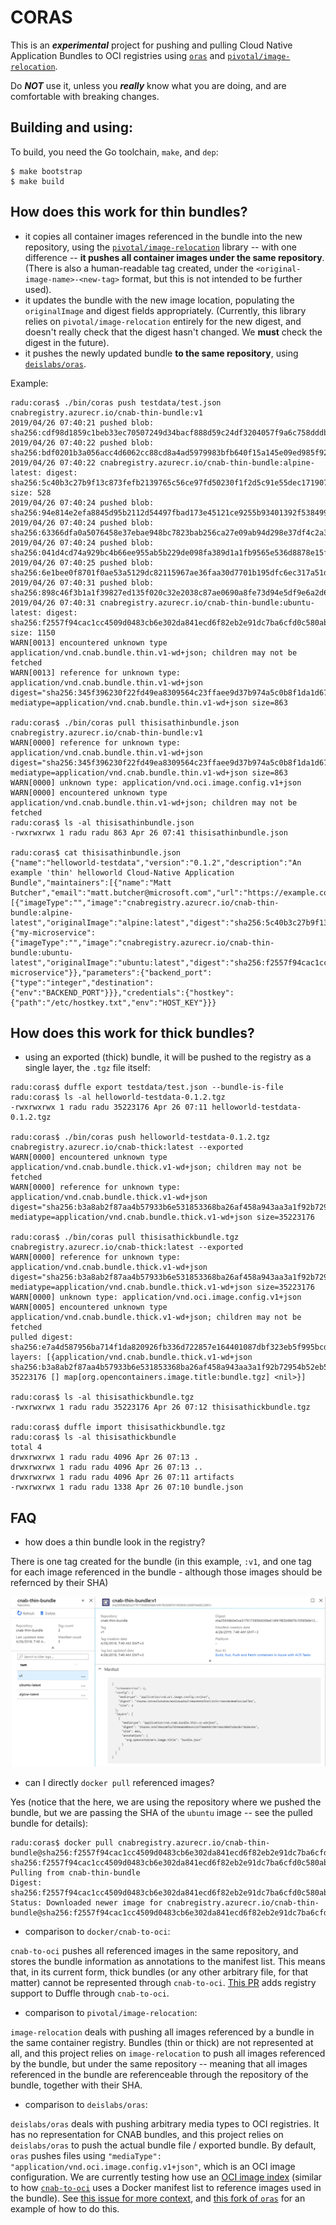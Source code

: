 # CORAS
This is an ***experimental*** project for pushing and pulling Cloud Native Application Bundles to OCI registries using [`oras`](https://github.com/deislabs/oras) and [`pivotal/image-relocation`](https://github.com/pivotal/image-relocation).

Do ***NOT*** use it, unless you ***really*** know what you are doing, and are comfortable with breaking changes.

## Building and using:

To build, you need the Go toolchain, `make`, and `dep`:

```
$ make bootstrap
$ make build
```

## How does this work for thin bundles?

- it copies all container images referenced in the bundle into the new repository, using the [`pivotal/image-relocation`](https://github.com/pivotal/image-relocation) library --  with one difference -- **it pushes all container images under the same repository**. (There is also a human-readable tag created, under the `<original-image-name>-<new-tag>` format, but this is not intended to be further used).
- it updates the bundle with the new image location, populating the `originalImage` and digest fields appropriately. (Currently, this library relies on `pivotal/image-relocation` entirely for the new digest, and doesn't really check that the digest hasn't changed. We **must** check the digest in the future).
- it pushes the newly updated bundle **to the same repository**, using [`deislabs/oras`](https://github.com/deislabs/oras).

Example:

```
radu:coras$ ./bin/coras push testdata/test.json cnabregistry.azurecr.io/cnab-thin-bundle:v1
2019/04/26 07:40:21 pushed blob: sha256:cdf98d1859c1beb33ec70507249d34bacf888d59c24df3204057f9a6c758dddb
2019/04/26 07:40:22 pushed blob: sha256:bdf0201b3a056acc4d6062cc88cd8a4ad5979983bfb640f15a145e09ed985f92
2019/04/26 07:40:22 cnabregistry.azurecr.io/cnab-thin-bundle:alpine-latest: digest: sha256:5c40b3c27b9f13c873fefb2139765c56ce97fd50230f1f2d5c91e55dec171907 size: 528
2019/04/26 07:40:24 pushed blob: sha256:94e814e2efa8845d95b2112d54497fbad173e45121ce9255b93401392f538499
2019/04/26 07:40:24 pushed blob: sha256:63366dfa0a5076458e37ebae948bc7823bab256ca27e09ab94d298e37df4c2a3
2019/04/26 07:40:24 pushed blob: sha256:041d4cd74a929bc4b66ee955ab5b229de098fa389d1a1fb9565e536d8878e15f
2019/04/26 07:40:25 pushed blob: sha256:6e1bee0f8701f0ae53a5129dc82115967ae36faa30d7701b195dfc6ec317a51d
2019/04/26 07:40:31 pushed blob: sha256:898c46f3b1a1f39827ed135f020c32e2038c87ae0690a8fe73d94e5df9e6a2d6
2019/04/26 07:40:31 cnabregistry.azurecr.io/cnab-thin-bundle:ubuntu-latest: digest: sha256:f2557f94cac1cc4509d0483cb6e302da841ecd6f82eb2e91dc7ba6cfd0c580ab size: 1150
WARN[0013] encountered unknown type application/vnd.cnab.bundle.thin.v1-wd+json; children may not be fetched
WARN[0013] reference for unknown type: application/vnd.cnab.bundle.thin.v1-wd+json  digest="sha256:345f396230f22fd49ea8309564c23ffaee9d37b974a5c0b8f1da1d67782e6356" mediatype=application/vnd.cnab.bundle.thin.v1-wd+json size=863

radu:coras$ ./bin/coras pull thisisathinbundle.json cnabregistry.azurecr.io/cnab-thin-bundle:v1
WARN[0000] reference for unknown type: application/vnd.cnab.bundle.thin.v1-wd+json  digest="sha256:345f396230f22fd49ea8309564c23ffaee9d37b974a5c0b8f1da1d67782e6356" mediatype=application/vnd.cnab.bundle.thin.v1-wd+json size=863
WARN[0000] unknown type: application/vnd.oci.image.config.v1+json
WARN[0000] encountered unknown type application/vnd.cnab.bundle.thin.v1-wd+json; children may not be fetched
radu:coras$ ls -al thisisathinbundle.json
-rwxrwxrwx 1 radu radu 863 Apr 26 07:41 thisisathinbundle.json

radu:coras$ cat thisisathinbundle.json
{"name":"helloworld-testdata","version":"0.1.2","description":"An example 'thin' helloworld Cloud-Native Application Bundle","maintainers":[{"name":"Matt Butcher","email":"matt.butcher@microsoft.com","url":"https://example.com"}],"invocationImages":[{"imageType":"","image":"cnabregistry.azurecr.io/cnab-thin-bundle:alpine-latest","originalImage":"alpine:latest","digest":"sha256:5c40b3c27b9f13c873fefb2139765c56ce97fd50230f1f2d5c91e55dec171907"}],"images":{"my-microservice":{"imageType":"","image":"cnabregistry.azurecr.io/cnab-thin-bundle:ubuntu-latest","originalImage":"ubuntu:latest","digest":"sha256:f2557f94cac1cc4509d0483cb6e302da841ecd6f82eb2e91dc7ba6cfd0c580ab","description":"my microservice"}},"parameters":{"backend_port":{"type":"integer","destination":{"env":"BACKEND_PORT"}}},"credentials":{"hostkey":{"path":"/etc/hostkey.txt","env":"HOST_KEY"}}}
```

## How does this work for thick bundles?

- using an exported (thick) bundle, it will be pushed to the registry as a single layer, the `.tgz` file itself:

```
radu:coras$ duffle export testdata/test.json --bundle-is-file
radu:coras$ ls -al helloworld-testdata-0.1.2.tgz
-rwxrwxrwx 1 radu radu 35223176 Apr 26 07:11 helloworld-testdata-0.1.2.tgz

radu:coras$ ./bin/coras push helloworld-testdata-0.1.2.tgz cnabregistry.azurecr.io/cnab-thick:latest --exported
WARN[0000] encountered unknown type application/vnd.cnab.bundle.thick.v1-wd+json; children may not be fetched
WARN[0000] reference for unknown type: application/vnd.cnab.bundle.thick.v1-wd+json  digest="sha256:b3a8ab2f87aa4b57933b6e531853368ba26af458a943aa3a1f92b72954b52eb5" mediatype=application/vnd.cnab.bundle.thick.v1-wd+json size=35223176

radu:coras$ ./bin/coras pull thisisathickbundle.tgz cnabregistry.azurecr.io/cnab-thick:latest --exported
WARN[0000] reference for unknown type: application/vnd.cnab.bundle.thick.v1-wd+json  digest="sha256:b3a8ab2f87aa4b57933b6e531853368ba26af458a943aa3a1f92b72954b52eb5" mediatype=application/vnd.cnab.bundle.thick.v1-wd+json size=35223176
WARN[0000] unknown type: application/vnd.oci.image.config.v1+json
WARN[0005] encountered unknown type application/vnd.cnab.bundle.thick.v1-wd+json; children may not be fetched
pulled digest: sha256:e7a4d587956ba714f1da820926fb336d722857e164401087dbf323eb5f995bcd  layers: [{application/vnd.cnab.bundle.thick.v1-wd+json sha256:b3a8ab2f87aa4b57933b6e531853368ba26af458a943aa3a1f92b72954b52eb5 35223176 [] map[org.opencontainers.image.title:bundle.tgz] <nil>}]

radu:coras$ ls -al thisisathickbundle.tgz
-rwxrwxrwx 1 radu radu 35223176 Apr 26 07:12 thisisathickbundle.tgz

radu:coras$ duffle import thisisathickbundle.tgz
radu:coras$ ls -al thisisathickbundle
total 4
drwxrwxrwx 1 radu radu 4096 Apr 26 07:13 .
drwxrwxrwx 1 radu radu 4096 Apr 26 07:13 ..
drwxrwxrwx 1 radu radu 4096 Apr 26 07:11 artifacts
-rwxrwxrwx 1 radu radu 1338 Apr 26 07:10 bundle.json
```


## FAQ 

- how does a thin bundle look in the registry? 

There is one tag created for the bundle (in this example, `:v1`, and one tag for each image referenced in the bundle - although those images should be refernced by their SHA)

![](docs/img/repo.PNG "")

- can I directly `docker pull` referenced images?

Yes (notice that the here, we are using the repository where we pushed the bundle, but we are passing the SHA of the `ubuntu` image -- see the pulled bundle for details):

```
radu:coras$ docker pull cnabregistry.azurecr.io/cnab-thin-bundle@sha256:f2557f94cac1cc4509d0483cb6e302da841ecd6f82eb2e91dc7ba6cfd0c580ab
sha256:f2557f94cac1cc4509d0483cb6e302da841ecd6f82eb2e91dc7ba6cfd0c580ab: Pulling from cnab-thin-bundle
Digest: sha256:f2557f94cac1cc4509d0483cb6e302da841ecd6f82eb2e91dc7ba6cfd0c580ab
Status: Downloaded newer image for cnabregistry.azurecr.io/cnab-thin-bundle@sha256:f2557f94cac1cc4509d0483cb6e302da841ecd6f82eb2e91dc7ba6cfd0c580ab
```

- comparison to `docker/cnab-to-oci`:

`cnab-to-oci` pushes all referenced images in the same repository, and stores the bundle information as annotations to the manifest list. This means that, in its current form, thick bundles (or any other arbitrary file, for that matter) cannot be represented through `cnab-to-oci`.
[This PR](https://github.com/deislabs/duffle/pull/681) adds registry support to Duffle through `cnab-to-oci`.

- comparison to `pivotal/image-relocation`:

`image-relocation` deals with pushing all images referenced by a bundle in the same container registry. Bundles (thin or thick) are not represented at all, and this project relies on `image-relocation` to push all images referenced by the bundle, but under the same repository -- meaning that all images referenced in the bundle are referenceable through the repository of the bundle, together with their SHA.

- comparison to `deislabs/oras`:

`deislabs/oras` deals with pushing arbitrary media types to OCI registries. It has no representation for CNAB bundles, and this project relies on `deislabs/oras` to push the actual bundle file / exported bundle. By default, `oras` pushes files using `"mediaType": "application/vnd.oci.image.config.v1+json"`, which is an OCI image configuration. We are currently testing how use an [OCI image index](https://github.com/opencontainers/image-spec/blob/master/image-index.md) (similar to how [`cnab-to-oci`](https://github.com/docker/cnab-to-oci) uses a Docker manifest list to reference images used in the bundle). See [this issue for more context](https://github.com/radu-matei/coras/issues/8), and [this fork of `oras`](https://github.com/radu-matei/oras/tree/push-oci-index) for an example of how to do this.



